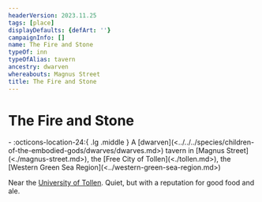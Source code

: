 ```yaml
---
headerVersion: 2023.11.25
tags: [place]
displayDefaults: {defArt: ''}
campaignInfo: []
name: The Fire and Stone
typeOf: inn
typeOfAlias: tavern
ancestry: dwarven
whereabouts: Magnus Street
title: The Fire and Stone
---
```

# The Fire and Stone
<div class="grid cards ext-narrow-margin ext-one-column" markdown>
-    :octicons-location-24:{ .lg .middle } A [dwarven](<../../../species/children-of-the-embodied-gods/dwarves/dwarves.md>) tavern in [Magnus Street](<./magnus-street.md>), the [Free City of Tollen](<./tollen.md>), the [Western Green Sea Region](<../western-green-sea-region.md>)  
</div>


Near the [University of Tollen](<./university-of-tollen.md>). Quiet, but with a reputation for good food and ale. 